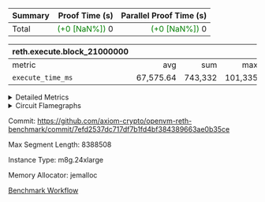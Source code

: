 | Summary | Proof Time (s) | Parallel Proof Time (s) |
|:---|---:|---:|
| Total | <span style='color: green'>(+0 [NaN%])</span> 0 | <span style='color: green'>(+0 [NaN%])</span> 0 |


| reth.execute.block_21000000 |||||
|:---|---:|---:|---:|---:|
|metric|avg|sum|max|min|
| `execute_time_ms     ` |  67,575.64 |  743,332 |  101,335 |  17,904 |



<details>
<summary>Detailed Metrics</summary>

| group | block_number | num_segments |
| --- | --- | --- |
| reth.execute.block_21000000 | 21000000 | 11 | 

| group | block_number | segment | execute_time_ms |
| --- | --- | --- | --- |
| reth.execute.block_21000000 | 21000000 | 0 | 70,177 | 
| reth.execute.block_21000000 | 21000000 | 1 | 70,231 | 
| reth.execute.block_21000000 | 21000000 | 10 | 17,904 | 
| reth.execute.block_21000000 | 21000000 | 2 | 69,106 | 
| reth.execute.block_21000000 | 21000000 | 3 | 19,294 | 
| reth.execute.block_21000000 | 21000000 | 4 | 101,335 | 
| reth.execute.block_21000000 | 21000000 | 5 | 82,174 | 
| reth.execute.block_21000000 | 21000000 | 6 | 85,498 | 
| reth.execute.block_21000000 | 21000000 | 7 | 83,958 | 
| reth.execute.block_21000000 | 21000000 | 8 | 83,033 | 
| reth.execute.block_21000000 | 21000000 | 9 | 60,622 | 

</details>


<details>
<summary>Circuit Flamegraphs</summary>

[![](https://axiom-public-data-sandbox-us-east-1.s3.us-east-1.amazonaws.com/benchmark/github/flamegraphs/reth-7efd2537dc717df7b1fd4bf384389663ae0b35ce-9209aa71c9d8ca74012fadeca54400349a5e4de5b969299a4a45c8d7ecbebecf/metrics-reth.execute.block_21000000.dsl_ir.opcode.air_name.cells_used.reverse.svg)](https://axiom-public-data-sandbox-us-east-1.s3.us-east-1.amazonaws.com/benchmark/github/flamegraphs/reth-7efd2537dc717df7b1fd4bf384389663ae0b35ce-9209aa71c9d8ca74012fadeca54400349a5e4de5b969299a4a45c8d7ecbebecf/metrics-reth.execute.block_21000000.dsl_ir.opcode.air_name.cells_used.reverse.svg)
[![](https://axiom-public-data-sandbox-us-east-1.s3.us-east-1.amazonaws.com/benchmark/github/flamegraphs/reth-7efd2537dc717df7b1fd4bf384389663ae0b35ce-9209aa71c9d8ca74012fadeca54400349a5e4de5b969299a4a45c8d7ecbebecf/metrics-reth.execute.block_21000000.dsl_ir.opcode.air_name.cells_used.svg)](https://axiom-public-data-sandbox-us-east-1.s3.us-east-1.amazonaws.com/benchmark/github/flamegraphs/reth-7efd2537dc717df7b1fd4bf384389663ae0b35ce-9209aa71c9d8ca74012fadeca54400349a5e4de5b969299a4a45c8d7ecbebecf/metrics-reth.execute.block_21000000.dsl_ir.opcode.air_name.cells_used.svg)
[![](https://axiom-public-data-sandbox-us-east-1.s3.us-east-1.amazonaws.com/benchmark/github/flamegraphs/reth-7efd2537dc717df7b1fd4bf384389663ae0b35ce-9209aa71c9d8ca74012fadeca54400349a5e4de5b969299a4a45c8d7ecbebecf/metrics-reth.execute.block_21000000.dsl_ir.opcode.frequency.reverse.svg)](https://axiom-public-data-sandbox-us-east-1.s3.us-east-1.amazonaws.com/benchmark/github/flamegraphs/reth-7efd2537dc717df7b1fd4bf384389663ae0b35ce-9209aa71c9d8ca74012fadeca54400349a5e4de5b969299a4a45c8d7ecbebecf/metrics-reth.execute.block_21000000.dsl_ir.opcode.frequency.reverse.svg)
[![](https://axiom-public-data-sandbox-us-east-1.s3.us-east-1.amazonaws.com/benchmark/github/flamegraphs/reth-7efd2537dc717df7b1fd4bf384389663ae0b35ce-9209aa71c9d8ca74012fadeca54400349a5e4de5b969299a4a45c8d7ecbebecf/metrics-reth.execute.block_21000000.dsl_ir.opcode.frequency.svg)](https://axiom-public-data-sandbox-us-east-1.s3.us-east-1.amazonaws.com/benchmark/github/flamegraphs/reth-7efd2537dc717df7b1fd4bf384389663ae0b35ce-9209aa71c9d8ca74012fadeca54400349a5e4de5b969299a4a45c8d7ecbebecf/metrics-reth.execute.block_21000000.dsl_ir.opcode.frequency.svg)

</details>


Commit: https://github.com/axiom-crypto/openvm-reth-benchmark/commit/7efd2537dc717df7b1fd4bf384389663ae0b35ce

Max Segment Length: 8388508

Instance Type: m8g.24xlarge

Memory Allocator: jemalloc

[Benchmark Workflow](https://github.com/axiom-crypto/openvm-reth-benchmark/actions/runs/14674011496)
